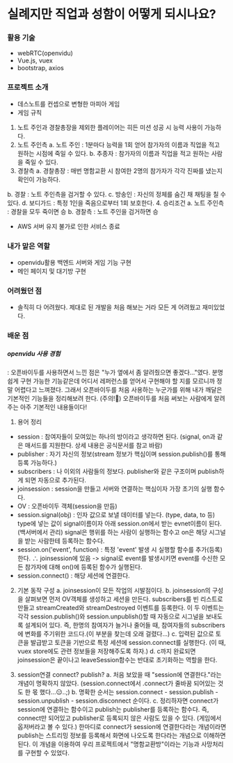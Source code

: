 # 실례지만 직업과 성함이 어떻게 되시나요?
### 활용 기술
- webRTC(openvidu)
- Vue.js, vuex
- bootstrap, axios

### 프로젝트 소개
- 데스노트를 컨셉으로 변형한 마피아 게임
- 게임 규칙
1. 노트 주인과 경찰총장을 제외한 플레이어는 히든 미션 성공 시 능력 사용이 가능하다.
2. 노트 주인측
  a. 노트 주인 : 1분마다 능력을 1회 얻어 참가자의 이름과 직업을 적고 원하는 시점에 죽일 수 있다.
  b. 추종자 : 참가자의 이름과 직업을 적고 원하는 사람을 죽일 수 있다.
3. 경찰측
  a. 경찰총장 : 매번 명함교환 시 참여한 2명의 참가자가 각각 진짜를 냈는지 확인이 가능하다.
  
  b. 경찰 : 노트 주인측을 검거할 수 있다.
  c. 방송인 : 자신의 정체를 숨긴 채 채팅을 칠 수 있다.
  d. 보디가드 : 특정 1인을 죽음으로부터 1회 보호한다.
4. 승리조건
  a. 노트 주인측 : 경찰을 모두 죽이면 승
  b. 경찰측 : 노트 주인을 검거하면 승
* AWS 서버 유지 불가로 인한 서비스 종료

### 내가 맡은 역할
- openvidu활용 백엔드 서버와 게임 기능 구현
- 메인 페이지 및 대기방 구현

### 어려웠던 점
- 솔직히 다 어려웠다. 제대로 된 개발을 처음 해보는 거라 모든 게 어려웠고 재미있었다.

### 배운 점
##### openvidu 사용 경험
: 오픈바이두를 사용하면서 느낀 점은 "누가 옆에서 좀 알려줬으면 좋겠다..."였다. 분명 쉽게 구현 가능한 기능같은데 어디서 레퍼런스를 얻어서 구현해야 할 지를 모르니까 정말 어렵다고 느껴졌다. 그래서 오픈바이두를 처음 사용하는 누군가를 위해 내가 깨달은 기본적인 기능들을 정리해보려 한다.
(주의!🤩) 오픈바이두를 처음 써보는 사람에게 알려주는 아주 기본적인 내용들이다!

1) 용어 정리
- session : 참여자들이 모여있는 하나의 방이라고 생각하면 된다.
  (signal, on과 같은 매서드를 지원한다. 상세 내용은 공식문서를 참고 바람)
- publisher : 자기 자신의 정보(stream 정보가 핵심이며 session.publish()를 통해 등록 가능하다.)
- subscribers : 나 이외의 사람들의 정보다. publisher와 같은 구조이며 publish하게 되면 자동으로 추가된다.
- joinsession : session을 만들고 서버와 연결하는 핵심이자 가장 초기의 실행 함수다.
- OV : 오픈바이두 객체(session을 만듬)
- session.signal(obj) : 인자 값으로 보낼 데이터를 넣는다. (type, data, to 등)
  type에 넣는 값이 signal이름이자 아래 session.on에서 받는 evnet이름이 된다.(백서버에서 관리)
  signal은 행위를 하는 사람이 실행하는 함수고 on은 해당 시그널을 받는 사람한테 등록하는 함수다.
- session.on('event', function) : 특정 'event' 발생 시 실행할 함수를 추가(등록)한다.  ∴ joinsession에 있음
  -> signal로 event를 발생시키면 event를 수신한 모든 참가자에 대해 on()에 등록된 함수가 실행된다.
- session.connect() : 해당 세션에 연결한다.

2) 기본 동작 구성
 a. joinsession이 모든 작업의 시발점이다.
 b. joinsession의 구성을 살펴보면 먼저 OV객체를 생성하고 세션을 만든다. subscribers를 빈 리스트로 만들고 streamCreated와 streamDestroyed 이벤트를 등록한다. 이 두 이벤트는 각각 session.publish()와 session.unpublish()할 때 자동으로 시그널을 보내도록 설계되어 있다. 즉, 한명의 참여자가 늘거나 줄어들 때, 참여자들의 subscribers에 변화를 주기위한 코드다.(이 부분을 찾는데 오래 걸렸다...)
 c. 입력된 값으로 토큰을 발급받고 토큰을 기반으로 특정 세션에 session.connect를 실행한다.
     (이 때, vuex store에도 관련 정보들을 저장해주도록 하자.) 
 d. c까지 완료되면 joinsession은 끝이나고 leaveSession함수는 반대로 초기화하는 역할을 한다.

3) session연결 connect? publish?
 a. 처음 보았을 때 "session에 연결한다."라는 개념이 명확하지 않았다. (session.connect에서 .connect가 줄바꿈 되어있는 것도 한 몫 했다...😑..;)
 b. 명확한 순서는 session.connect - session.publish - session.unpublish - session.disconnect 순이다.
 c. 정리하자면 connect가 session에 연결하는 함수이고 publish는 publisher를 등록하는 함수다. 즉, connect만 되어있고 publisher로 등록되지 않은 사람도 있을 수 있다. (게임에서 옵저버라고 볼 수 있다.)  한마디로 connect가 session에 연결한다라는 개념이라면 publish는 스트리밍 정보를 등록해서 화면에 나오도록 한다라는 개념으로 이해하면 된다. 이 개념을 이용하여 우리 프로젝트에서 "명함교환방"이라는 기능과 사망처리를 구현할 수 있었다.
